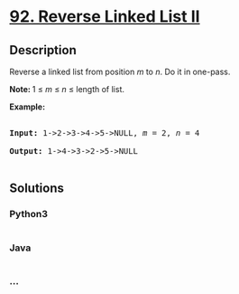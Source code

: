 # [92. Reverse Linked List II](https://leetcode.com/problems/reverse-linked-list-ii)

## Description
<p>Reverse a linked list from position <em>m</em> to <em>n</em>. Do it in one-pass.</p>



<p><strong>Note:&nbsp;</strong>1 &le; <em>m</em> &le; <em>n</em> &le; length of list.</p>



<p><strong>Example:</strong></p>



<pre>

<strong>Input:</strong> 1-&gt;2-&gt;3-&gt;4-&gt;5-&gt;NULL, <em>m</em> = 2, <em>n</em> = 4

<strong>Output:</strong> 1-&gt;4-&gt;3-&gt;2-&gt;5-&gt;NULL

</pre>




## Solutions


<!-- tabs:start -->

### **Python3**

```python

```

### **Java**

```java

```

### **...**
```

```

<!-- tabs:end -->